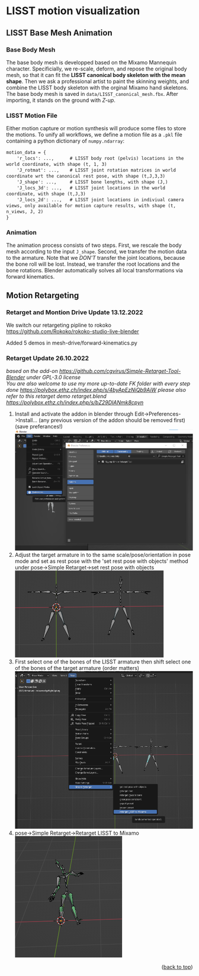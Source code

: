 # LISST motion visualization


## LISST Base Mesh Animation

### Base Body Mesh
The base body mesh is developped based on the Mixamo Mannequin character.
Specificially, we re-scale, deform, and repose the original body mesh, so that it can fit the **LISST canonical body skeleton with the mean shape**. Then we ask a professional artist to paint the skinning weights, and combine the LISST body skeleton with the orginal Mixamo hand skeletons. 
The base body mesh is saved in `data/LISST_canonical_mesh.fbx`. After importing, it stands on the ground with *Z-up*. 

### LISST Motion File
Either motion capture or motion synthesis will produce some files to store the motions. To unify all workflows, we define a motion file as a `.pkl` file containing a python dictionary of `numpy.ndarray`:
```
motion_data = {
    'r_locs': ...,      # LISST body root (pelvis) locations in the world coordinate, with shape (t, 1, 3)
    'J_rotmat': ...,    # LISST joint rotation matrices in world coordinate wrt the canonical rest pose, with shape (t,J,3,3)
    'J_shape': ...,     # LISST bone lengths, with shape (J,)
    'J_locs_3d': ...,   # LISST joint locations in the world coordinate, with shape (t,J,3)
    'J_locs_2d': ...,   # LISST joint locations in indiviual camera views, only available for motion capture results, with shape (t, n_views, J, 2)
}
```

### Animation

The animation process consists of two steps. First, we rescale the body mesh according to the input `J_shape`. Second, we transfer the motion data to the armature. Note that we *DON'T* transfer the joint locations, because the bone roll will be lost. Instead, we transfer the root locations and the bone rotations. Blender automatically solves all local transformations via forward kinematics.



## Motion Retargeting

### Retarget and Montion Drive Update 13.12.2022
We switch our retargeting pipline to rokoko https://github.com/Rokoko/rokoko-studio-live-blender

Added 5 demos in mesh-drive/forward-kinematics.py

### Retarget Update 26.10.2022

_based on the add-on https://github.com/cgvirus/Simple-Retarget-Tool-Blender under GPL-3.0 license<br /> You are also welcome to use my more up-to-date FK folder with every step done https://polybox.ethz.ch/index.php/s/4byApEzNiQb9AiW
please also refer to this retarget demo retarget.blend https://polybox.ethz.ch/index.php/s/bZ29DIANmk8cpyn_


1. Install and activate the addon in blender through Edit->Preferences->Install... (any previous version of the addon should be removed first) (save preferances!)<br />
![alt text](/images/Install_Add_On.png)
2. Adjust the target armature in to the same scale/pose/orientation in pose mode and set as rest pose with the 'set rest pose with objects' method under pose->Simple Retarget->set rest pose with objects<br />
![alt text](/images/Posing.png)
3. First select one of the bones of the LISST armature then shift select one of the bones of the target armature (order matters)<br />
![alt text](/images/Retarget.png)
4. pose->Simple Retarget->Retarget LISST to Mixamo<br />
![alt text](/images/done.png)

<p align="right">(<a href="#readme-top">back to top</a>)</p>
